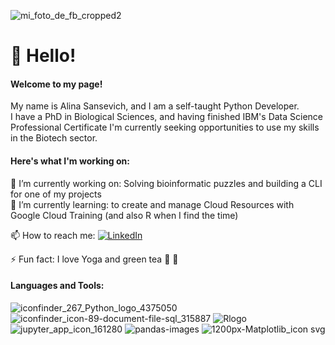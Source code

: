 ![mi_foto_de_fb_cropped2](https://user-images.githubusercontent.com/58040292/122443814-8b42f600-cf65-11eb-8929-60d31560d3e7.jpg)

# 👋 Hello!
#### Welcome to my page!<br>
My name is Alina Sansevich, and I am a self-taught Python Developer.<br>
I have a PhD in Biological Sciences, and having finished IBM's Data Science Professional Certificate I'm currently seeking opportunities to use my skills in the Biotech sector.

#### Here's what I'm working on:
🔭 I’m currently working on: Solving bioinformatic puzzles and building a CLI for one of my projects<br>
🌱 I’m currently learning: to create and manage Cloud Resources with Google Cloud Training (and also R when I find the time)

📫 How to reach me: 
[![LinkedIn](https://img.shields.io/badge/LinkedIn-alinasansevich-blue)](https://www.linkedin.com/in/alina-sansevich-070b6159/)<br>

⚡ Fun fact: I love Yoga and green tea 🙏 🍵

#### Languages and Tools: 
![iconfinder_267_Python_logo_4375050](https://user-images.githubusercontent.com/58040292/114317803-795d5680-9acf-11eb-9b96-8fe7af328a77.png)
![iconfinder_icon-89-document-file-sql_315887](https://user-images.githubusercontent.com/58040292/114317944-27690080-9ad0-11eb-9711-3019e818ebb9.png)
![Rlogo](https://user-images.githubusercontent.com/58040292/114319113-add41100-9ad5-11eb-8fd9-76634781e766.png)
![jupyter_app_icon_161280](https://user-images.githubusercontent.com/58040292/114319715-3eabec00-9ad8-11eb-91a0-dfe191925eeb.png)
![pandas-images](https://user-images.githubusercontent.com/58040292/114320045-c0e8e000-9ad9-11eb-82ad-7a54db7e08a1.jpg)
![1200px-Matplotlib_icon svg](https://user-images.githubusercontent.com/58040292/114320371-4de06900-9adb-11eb-9a75-e6670d74d0b1.png)
